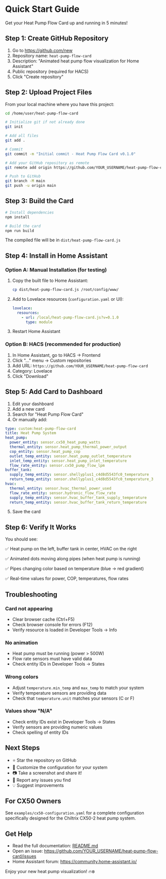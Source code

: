 # Quick Start Guide

Get your Heat Pump Flow Card up and running in 5 minutes!

## Step 1: Create GitHub Repository

1. Go to https://github.com/new
2. Repository name: `heat-pump-flow-card`
3. Description: "Animated heat pump flow visualization for Home Assistant"
4. Public repository (required for HACS)
5. Click "Create repository"

## Step 2: Upload Project Files

From your local machine where you have this project:

```bash
cd /home/user/heat-pump-flow-card

# Initialize git if not already done
git init

# Add all files
git add .

# Commit
git commit -m "Initial commit - Heat Pump Flow Card v0.1.0"

# Add your GitHub repository as remote
git remote add origin https://github.com/YOUR_USERNAME/heat-pump-flow-card.git

# Push to GitHub
git branch -M main
git push -u origin main
```

## Step 3: Build the Card

```bash
# Install dependencies
npm install

# Build the card
npm run build
```

The compiled file will be in `dist/heat-pump-flow-card.js`

## Step 4: Install in Home Assistant

### Option A: Manual Installation (for testing)

1. Copy the built file to Home Assistant:
   ```bash
   cp dist/heat-pump-flow-card.js /root/config/www/
   ```

2. Add to Lovelace resources (`configuration.yaml` or UI):
   ```yaml
   lovelace:
     resources:
       - url: /local/heat-pump-flow-card.js?v=0.1.0
         type: module
   ```

3. Restart Home Assistant

### Option B: HACS (recommended for production)

1. In Home Assistant, go to HACS → Frontend
2. Click "..." menu → Custom repositories
3. Add URL: `https://github.com/YOUR_USERNAME/heat-pump-flow-card`
4. Category: Lovelace
5. Click "Download"

## Step 5: Add Card to Dashboard

1. Edit your dashboard
2. Add a new card
3. Search for "Heat Pump Flow Card"
4. Or manually add:

```yaml
type: custom:heat-pump-flow-card
title: Heat Pump System
heat_pump:
  power_entity: sensor.cx50_heat_pump_watts
  thermal_entity: sensor.heat_pump_thermal_power_output
  cop_entity: sensor.heat_pump_cop
  outlet_temp_entity: sensor.heat_pump_outlet_temperature
  inlet_temp_entity: sensor.heat_pump_inlet_temperature
  flow_rate_entity: sensor.cx50_pump_flow_lpm
buffer_tank:
  supply_temp_entity: sensor.shellyplus1_c4d8d5543fc0_temperature
  return_temp_entity: sensor.shellyplus1_c4d8d5543fc0_temperature_3
hvac:
  thermal_entity: sensor.hvac_thermal_power_used
  flow_rate_entity: sensor.hydronic_flow_flow_rate
  supply_temp_entity: sensor.hvac_buffer_tank_supply_temperature
  return_temp_entity: sensor.hvac_buffer_tank_return_temperature
```

5. Save the card

## Step 6: Verify It Works

You should see:

✅ Heat pump on the left, buffer tank in center, HVAC on the right

✅ Animated dots moving along pipes (when heat pump is running)

✅ Pipes changing color based on temperature (blue → red gradient)

✅ Real-time values for power, COP, temperatures, flow rates

## Troubleshooting

### Card not appearing
- Clear browser cache (Ctrl+F5)
- Check browser console for errors (F12)
- Verify resource is loaded in Developer Tools → Info

### No animation
- Heat pump must be running (power > 500W)
- Flow rate sensors must have valid data
- Check entity IDs in Developer Tools → States

### Wrong colors
- Adjust `temperature.min_temp` and `max_temp` to match your system
- Verify temperature sensors are providing data
- Check that `temperature.unit` matches your sensors (C or F)

### Values show "N/A"
- Check entity IDs exist in Developer Tools → States
- Verify sensors are providing numeric values
- Check spelling of entity IDs

## Next Steps

- ⭐ Star the repository on GitHub
- 📝 Customize the configuration for your system
- 📷 Take a screenshot and share it!
- 🐛 Report any issues you find
- 💡 Suggest improvements

## For CX50 Owners

See `examples/cx50-configuration.yaml` for a complete configuration specifically designed for the Chiltrix CX50-2 heat pump system.

## Get Help

- Read the full documentation: [README.md](README.md)
- Open an issue: https://github.com/YOUR_USERNAME/heat-pump-flow-card/issues
- Home Assistant forum: https://community.home-assistant.io/

Enjoy your new heat pump visualization! 🔥❄️
